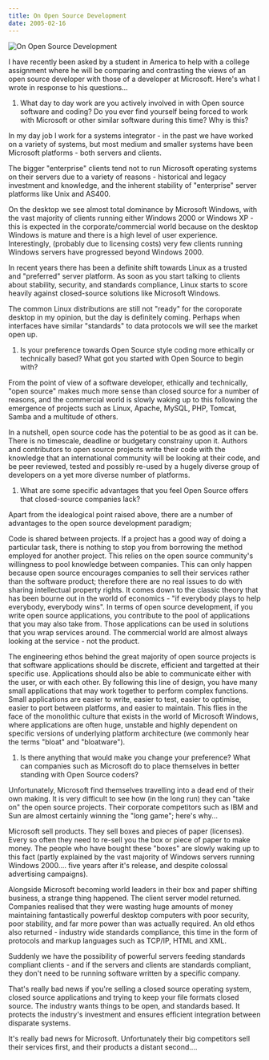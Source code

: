 ```yaml
---
title: On Open Source Development
date: 2005-02-16
---
```


![On Open Source Development](https://source.unsplash.com/d34DtRp1bqo/1600x900)

I have recently been asked by a student in America to help with a college assignment where he will be comparing and contrasting the views of an open source developer with those of a developer at Microsoft. Here's what I wrote in response to his questions...

 1. What day to day work are you actively involved in with Open source software     and coding? Do you ever find yourself being forced to work with Microsoft or     other similar software during this time? Why is this?

In my day job I work for a systems integrator - in the past we have worked on a variety of systems, but most medium and smaller systems have been Microsoft platforms - both servers and clients.

The bigger "enterprise" clients tend not to run Microsoft operating systems on their servers due to a variety of reasons - historical and legacy investment and knowledge, and the inherent stability of "enterprise" server platforms like Unix and AS400.

On the desktop we see almost total dominance by Microsoft Windows, with the vast majority of clients running either Windows 2000 or Windows XP - this is expected in the corporate/commercial world because on the desktop Windows is mature and there is a high level of user experience. Interestingly, (probably due to licensing costs) very few clients running Windows servers have progressed beyond Windows 2000.

In recent years there has been a definite shift towards Linux as a trusted and "preferred" server platform. As soon as you start talking to clients about stability, security, and standards compliance, Linux starts to score heavily against closed-source solutions like Microsoft Windows.

The common Linux distributions are still not "ready" for the coroporate desktop in my opinion, but the day is definitely coming. Perhaps when interfaces have similar "standards" to data protocols we will see the market open up.

 1. Is your preference towards Open Source style coding more ethically or     technically based? What got you started with Open Source to begin with?

From the point of view of a software developer, ethically and technically, "open source" makes much more sense than closed source for a number of reasons, and the commercial world is slowly waking up to this following the emergence of projects such as Linux, Apache, MySQL, PHP, Tomcat, Samba and a multitude of others.

In a nutshell, open source code has the potential to be as good as it can be. There is no timescale, deadline or budgetary constrainy upon it. Authors and contributors to open source projects write their code with the knowledge that an international community will be looking at their code, and be peer reviewed, tested and possibly re-used by a hugely diverse group of developers on a yet more diverse number of platforms.

 1. What are some specific advantages that you feel Open Source offers that     closed-source companies lack?

Apart from the idealogical point raised above, there are a number of advantages to the open source development paradigm;

Code is shared between projects. If a project has a good way of doing a particular task, there is nothing to stop you from borrowing the method employed for another project. This relies on the open source community's willingness to pool knowledge between companies. This can only happen because open source encourages companies to sell their services rather than the software product; therefore there are no real issues to do with sharing intellectual property rights. It comes down to the classic theory that has been bourne out in the world of economics - "if everybody plays to help everybody, everybody wins". In terms of open source development, if you write open source applications, you contribute to the pool of applications that you may also take from. Those applications can be used in solutions that you wrap services around. The commercial world are almost always looking at the service - not the product.

The engineering ethos behind the great majority of open source projects is that software applications should be discrete, efficient and targetted at their specific use. Applications should also be able to communicate either with the user, or with each other. By following this line of design, you have many small applications that may work together to perform complex functions. Small applications are easier to write, easier to test, easier to optimise, easier to port between platforms, and easier to maintain. This flies in the face of the monolithic culture that exists in the world of Microsoft Windows, where applications are often huge, unstable and highly dependent on specific versions of underlying platform architecture (we commonly hear the terms "bloat" and "bloatware").

 1. Is there anything that would make you change your preference? What can     companies such as Microsoft do to place themselves in better standing with     Open Source coders?

Unfortunately, Microsoft find themselves travelling into a dead end of their own making. It is very difficult to see how (in the long run) they can "take on" the open source projects. Their corporate competitors such as IBM and Sun are almost certainly winning the "long game"; here's why...

Microsoft sell products. They sell boxes and pieces of paper (licenses). Every so often they need to re-sell you the box or piece of paper to make money. The people who have bought these "boxes" are slowly waking up to this fact (partly explained by the vast majority of Windows servers running Windows 2000.... five years after it's release, and despite colossal advertising campaigns).

Alongside Microsoft becoming world leaders in their box and paper shifting business, a strange thing happened. The client server model returned. Companies realised that they were wasting huge amounts of money maintaining fantastically powerful desktop computers with poor security, poor stability, and far more power than was actually required. An old ethos also returned - industry wide standards compliance, this time in the form of protocols and markup languages such as TCP/IP, HTML and XML.

Suddenly we have the possibility of powerful servers feeding standards compliant clients - and if the servers and clients are standards compliant, they don't need to be running software written by a specific company.

That's really bad news if you're selling a closed source operating system, closed source applications and trying to keep your file formats closed source. The industry wants things to be open, and standards based. It protects the industry's investment and ensures efficient integration between disparate systems.

It's really bad news for Microsoft. Unfortunately their big competitors sell their services first, and their products a distant second....